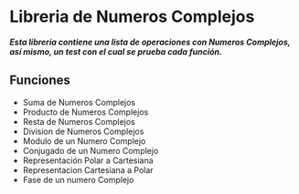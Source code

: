 # Libreria de Numeros Complejos
 **_Esta libreria contiene una lista de operaciones con Numeros Complejos, así mismo, un test con el 
  cual se prueba cada función._**

## Funciones

* Suma de Numeros Complejos
* Producto de Numeros Complejos
* Resta de Numeros Complejos
* Division de Numeros Complejos
* Modulo de un Numero Complejo
* Conjugado de un Numero Complejo
* Representación Polar a Cartesiana
* Representacion Cartesiana a Polar
* Fase de un numero Complejo
